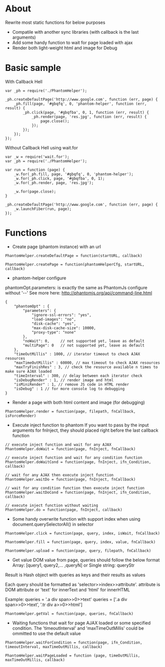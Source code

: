 # About

Rewrite most static functions for below purposes

* Compatile with another sync libraries (with callback is the last arguments)
* Add some handy function to wait for page loaded with ajax
* Render both light-weight html and image for Debug


# Basic sample

With Callback Hell

```
var _ph = require('./PhantomHelper');

_ph.createDefaultPage('http://www.google.com', function (err, page) {
	_ph.fill(page, '#gbqfq', 0, 'phantom-helper', function (err, result) {
		_ph.click(page, '#gbqfba', 0, 1, function (err, result) { 
			_ph.render(page, 'res.jpg', function (err, result) { 
				page.close();
			});
		});
	});
});

```

Without Callback Hell using wait.for

```
var _w = require('wait.for');
var _ph = require('./PhantomHelper');

var run = function (page) {
	_w.for(_ph.fill, page, '#gbqfq', 0, 'phantom-helper');
	_w.for(_ph.click, page, '#gbqfba', 0, 1);
	_w.for(_ph.render, page, 'res.jpg');

	_w.for(page.close);
}

_ph.createDefaultPage('http://www.google.com', function (err, page) {
	_w.launchFiber(run, page);
});

```

# Functions

* Create page (phantom instance) with an url

```
PhantomHelper.createDefaultPage = function(startURL, callback)

PhantomHelper.createPage = function(phantomHelperCfg, startURL, callback)
```

* phantom-helper configure

phantomOpt.parameters: is exactly the same as PhantomJs configure without '--'
See more here: http://phantomjs.org/api/command-line.html

```
{   
	"phantomOpt" : {		
		"parameters": {
			"ignore-ssl-errors": "yes",
			"load-images": "no",
			"disk-cache": "yes",
			"max-disk-cache-size": 10000,
			"proxy-type": "none"
		},
		"noWait": 0,     // not supported yet, leave as default
		"multiPage": 0   // not supported yet, leave as default
	},
	"timeOutMillis" : 1000, // iterator timeout to check AJAX resources
	"maxTimeOutMillis" : 60000, // max timeout to check AJAX resources
	"maxTryFinishRes" : 3, // check the resource available n times to make sure AJAX loaded
	"timeInterval" : 300, // delay between each iterator check
	"isDebugRender" : 1, // render image and html
	"isMiniRender" : 1, // remove JS code in HTML render
	"isDebug" : 1 // for more console log to debugging
}
```


* Render a page with both html content and image (for debugging)

```
PhantomHelper.render = function(page, filepath, fnCallback, isForceRender)
```

* Execute inject function to phantom
If you want to pass by the input arguments for fnInject, they should placed right before the last callback function

```
// execute inject function and wait for any AJAX
PhantomHelper.doWait = function(page, fnInject, fnCallback)

// execute inject function and wait for any condition function
PhantomHelper.doWaitCond = function(page, fnInject, ifn_Condition, callback)

// wait for any AJAX then execute inject function
PhantomHelper.waitDo = function(page, fnInject, fnCallback)

// wait for any condition function then execute inject function
PhantomHelper.waitDoCond = function(page, fnInject, ifn_Condition, callback)

// execute inject function without waiting
PhantomHelper.do = function(page, fnInject, callback)
```

* Some handy overwrite function with support index when using document.querySelectorAll() in selector

```
PhantomHelper.click = function(page, query, index, isWait, fnCallback)

PhantomHelper.fill = function(page, query, index, value, fnCallback)

PhantomHelper.upload = function(page, query, filepath, fnCallback)
```

* Get value DOM value from page, queries should follow the below format
   Array: [query1, query2,... ,queryN]
   or
   Single string: queryStr

 Result is Hash object with queries as keys and their results as values

 Each query should be formatted as 'selector>>index>>attribute'.
 attribute is DOM attribute or 'text' for innerText and 'html' for innerHTML

 Example:
    queries = '.a div span>>0>>text'
    queries = ['.a div span>>0>>text', '.tr div a>>0>>html']

```
PhantomHelper.getVal = function(page, queries, fnCallback)
```

* Waiting functions that wait for page AJAX loaded or some specified condition. The 'timeoutInterval' and 'maxTimeOutMillis' could be ommitted to use the default value

```
PhantomHelper.waitForCondition = function(page, ifn_Condition, timeoutInterval, maxTimeOutMillis, callback)

PhantomHelper.waitPageLoaded = function (page, timeOutMillis, maxTimeOutMillis, callback)
```
